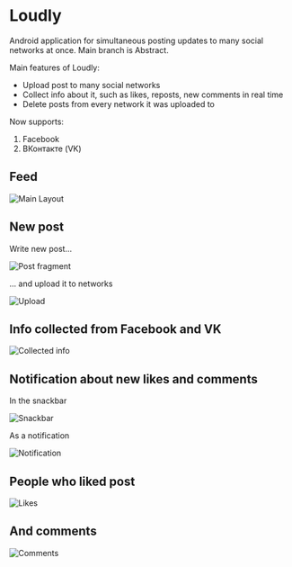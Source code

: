 # Loudly
Android application for simultaneous posting updates to many social networks at once. Main branch is Abstract.

Main features of Loudly:
* Upload post to many social networks
* Collect info about it, such as likes, reposts, new comments in real time
* Delete posts from every network it was uploaded to

Now supports:

1. Facebook
2. ВКонтакте (VK)


## Feed

![Main Layout](https://cloud.githubusercontent.com/assets/9149195/11969028/fe864300-a924-11e5-8b64-992f55684e99.png)

## New post
Write new post...

![Post fragment](https://cloud.githubusercontent.com/assets/9149195/12012395/46b9726e-ad03-11e5-98c1-f8de7b605d7d.jpg)

... and upload it to networks

![Upload](https://cloud.githubusercontent.com/assets/9149195/12012396/46bae48c-ad03-11e5-9ba7-0aba99f2bde6.jpg)

## Info collected from Facebook and VK

![Collected info](https://cloud.githubusercontent.com/assets/9149195/12012330/7f22f2c2-ad00-11e5-8461-80462bdc9e0b.png)

## Notification about new likes and comments

In the snackbar

![Snackbar](https://cloud.githubusercontent.com/assets/9149195/12012332/7f26d9fa-ad00-11e5-8a65-4b1bb07147f4.png)

As a notification

![Notification](https://cloud.githubusercontent.com/assets/9149195/12012334/7f2a338e-ad00-11e5-9adc-db081f7e416b.png)


## People who liked post

![Likes](https://cloud.githubusercontent.com/assets/9149195/12012333/7f299302-ad00-11e5-90a7-99852d407b55.png)

## And comments

![Comments](https://cloud.githubusercontent.com/assets/9149195/12012331/7f238854-ad00-11e5-9bf7-a593027196e7.png)

